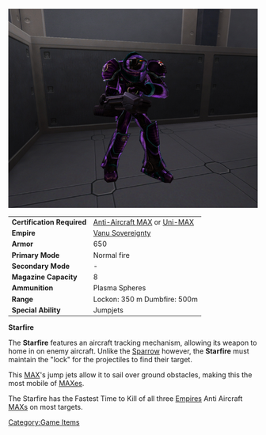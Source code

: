 ![`Starfire_MAX.jpg`](images/Starfire_MAX.jpg "Starfire_MAX.jpg")

|                            |                                                                                                  |
| -------------------------- | ------------------------------------------------------------------------------------------------ |
| **Certification Required** | [Anti-Aircraft MAX](<Anti-Aircraft_MAX_(Certification)>) or [Uni-MAX](<Uni-MAX_(Certification)>) |
| **Empire**                 | [Vanu Sovereignty](../etc/Vanu_Sovereignty.md)                                                          |
| **Armor**                  | 650                                                                                              |
| **Primary Mode**           | Normal fire                                                                                      |
| **Secondary Mode**         | \-                                                                                               |
| **Magazine Capacity**      | 8                                                                                                |
| **Ammunition**             | Plasma Spheres                                                                                   |
| **Range**                  | Lockon: 350 m Dumbfire: 500m                                                                     |
| **Special Ability**        | Jumpjets                                                                                         |

**Starfire**

The **Starfire** features an aircraft tracking mechanism, allowing its
weapon to home in on enemy aircraft. Unlike the
[Sparrow](Sparrow.md) however, the **Starfire** must maintain
the "lock" for the projectiles to find their target.

This [MAX](Mechanized_Assault_Exo-Suit.md)'s jump jets allow it
to sail over ground obstacles, making this the most mobile of
[MAXes](Mechanized_Assault_Exo-Suit.md).

The Starfire has the Fastest Time to Kill of all three
[Empires](../terminology/Empire.md) Anti Aircraft [MAXs](Mechanized_Assault_Exo-Suit.md) on
most targets.

[Category:Game Items](Category:Game_Items.md)
